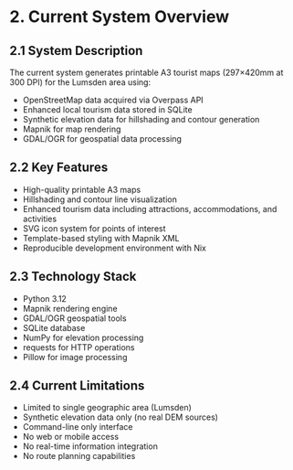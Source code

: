 # 2. Current System Overview

## 2.1 System Description
The current system generates printable A3 tourist maps (297×420mm at 300 DPI) for the Lumsden area using:
- OpenStreetMap data acquired via Overpass API
- Enhanced local tourism data stored in SQLite
- Synthetic elevation data for hillshading and contour generation
- Mapnik for map rendering
- GDAL/OGR for geospatial data processing

## 2.2 Key Features
- High-quality printable A3 maps
- Hillshading and contour line visualization
- Enhanced tourism data including attractions, accommodations, and activities
- SVG icon system for points of interest
- Template-based styling with Mapnik XML
- Reproducible development environment with Nix

## 2.3 Technology Stack
- Python 3.12
- Mapnik rendering engine
- GDAL/OGR geospatial tools
- SQLite database
- NumPy for elevation processing
- requests for HTTP operations
- Pillow for image processing

## 2.4 Current Limitations
- Limited to single geographic area (Lumsden)
- Synthetic elevation data only (no real DEM sources)
- Command-line only interface
- No web or mobile access
- No real-time information integration
- No route planning capabilities